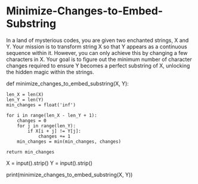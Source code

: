 # Minimize-Changes-to-Embed-Substring

In a land of mysterious codes, you are given two enchanted strings, X and Y. Your mission is to transform string X so that Y appears as a continuous sequence within it. However, you can only achieve this by changing a few characters in X. Your goal is to figure out the minimum number of character changes required to ensure Y becomes a perfect substring of X, unlocking the hidden magic within the strings.

def minimize_changes_to_embed_substring(X, Y):

    len_X = len(X)
    len_Y = len(Y)
    min_changes = float('inf')  

    for i in range(len_X - len_Y + 1):
        changes = 0
        for j in range(len_Y):
            if X[i + j] != Y[j]:
                changes += 1
        min_changes = min(min_changes, changes)

    return min_changes

X = input().strip()
Y = input().strip()

print(minimize_changes_to_embed_substring(X, Y))
